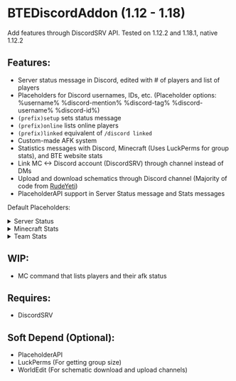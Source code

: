 # BTEDiscordAddon (1.12 - 1.18)
Add features through DiscordSRV API. Tested on 1.12.2 and 1.18.1, native 1.12.2

## Features:
- Server status message in Discord, edited with # of players and list of players
- Placeholders for Discord usernames, IDs, etc. (Placeholder options: %username% %discord-mention% %discord-tag% %discord-username% %discord-id%)
- `(prefix)setup` sets status message
- `(prefix)online` lists online players
- `(prefix)linked` equivalent of `/discord linked`
- Custom-made AFK system
- Statistics messages with Discord, Minecraft (Uses LuckPerms for group stats), and BTE website stats
- Link MC <-> Discord account (DiscordSRV) through channel instead of DMs
- Upload and download schematics through Discord channel (Majority of code from [RudeYeti](https://github.com/RudeYeti))
- PlaceholderAPI support in Server Status message and Stats messages

Default Placeholders:
<details>
    <summary>Server Status</summary>

    $player_name$ $player_name_with_afk_status$ $discord_mention$ $discord_tag$ $discord_username> $discord_id$
</details>
<details>
    <summary>Minecraft Stats</summary>

    $unix$ $unique_players_joined$ $linked_players$ $memory$ $uptime$
</details>
<details>
    <summary>Team Stats</summary>

    $unix$ $guild_age_unix$ $guild_members$ $guild_member_max$ $guild_categories$ $guild_channel_voice$ $guild_channel_text$
    $guild_channel_store\$ $guild_channels$ $guild_roles$ $guild_emotes$ $guild_emote_max$ $guild_boosts$ $guild_boosters$

    $bte_project_locations$
    (Following requires BTE website API key from https://github.com/BuildTheEarth/build-team-api): 
    $bte_team_locations$ $bte_team_applications_pending$ $bte_team_members$ $bte_team_leaders$ $bte_team_co-leaders$ $bte_team_reviewers$ $bte_team_builders$ $bte_team_leader_list$ 
    $bte_team_co-leader_list$ $bte_team_reviewer_list$ $bte_team_builder_list$
</details>

## WIP:
- MC command that lists players and their afk status

## Requires: 
- DiscordSRV

## Soft Depend (Optional):
- PlaceholderAPI
- LuckPerms (For getting group size)
- WorldEdit (For schematic download and upload channels)
